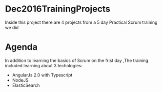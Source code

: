 # Dec2016TrainingProjects
Inside this project there are 4 projects from a 5 day Practical Scrum training we did

# Agenda
In addition to learning the basics of Scrum on the frist day ,The training included learning about 3 techologies:
* AngularJs 2.0 with Typescript
* NodeJS
* ElasticSearch
